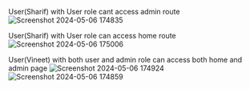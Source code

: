 User(Sharif) with User role cant access admin route
![Screenshot 2024-05-06 174835](https://github.com/IamShariff/SpringSecurity/assets/156074258/6de5f720-d080-418c-a36a-df0474c3c440)

User(Sharif) with User role can access home route
![Screenshot 2024-05-06 175006](https://github.com/IamShariff/SpringSecurity/assets/156074258/6ea8ce5f-2fbb-4bea-bc06-933543fb634c)


User(Vineet) with both user and admin role can access both home and admin page
![Screenshot 2024-05-06 174924](https://github.com/IamShariff/SpringSecurity/assets/156074258/9b4f4cd3-0830-4ba0-80cd-0f2103b81013)
![Screenshot 2024-05-06 174859](https://github.com/IamShariff/SpringSecurity/assets/156074258/06266f98-e40e-4071-909d-4199d6bec33e)



